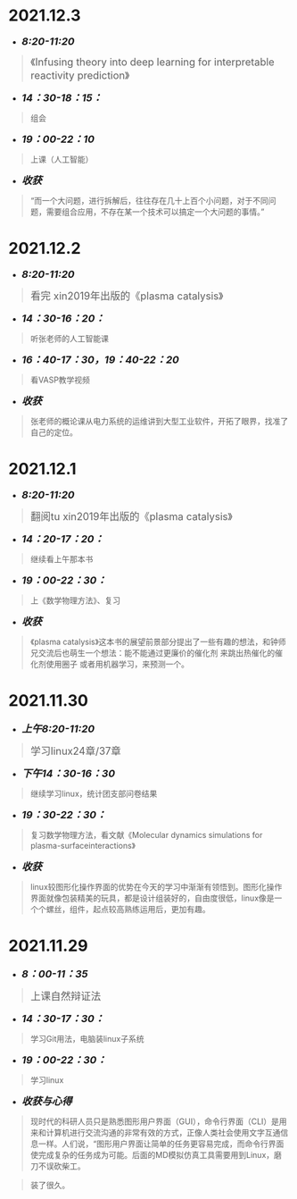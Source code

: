 #  2021.12.3
* <font size=4>__*8:20-11:20*__</font>
> <font size=4>《Infusing theory into deep learning for interpretable reactivity prediction》</font>
* <font size=4>__*14：30-18：15：*__</font>
>组会
* <font size=4>__*19：00-22：10*__</font>
>上课（人工智能）
* <font size=4>__*收获*__</font>
>“而一个大问题，进行拆解后，往往存在几十上百个小问题，对于不同问题，需要组合应用，不存在某一个技术可以搞定一个大问题的事情。”



#  2021.12.2
* <font size=4>__*8:20-11:20*__</font>
> <font size=4>看完 xin2019年出版的《plasma catalysis》</font>
* <font size=4>__*14：30-16：20：*__</font>
>听张老师的人工智能课
* <font size=4>__*16：40-17：30，19：40-22：20*__</font>
>看VASP教学视频
* <font size=4>__*收获*__</font>
>张老师的概论课从电力系统的运维讲到大型工业软件，开拓了眼界，找准了自己的定位。

#  2021.12.1
* <font size=4>__*8:20-11:20*__</font>
> <font size=4>翻阅tu xin2019年出版的《plasma catalysis》</font>
* <font size=4>__*14：20-17：20：*__</font>
>继续看上午那本书
* <font size=4>__*19：00-22：30：*__</font>
>上《数学物理方法》、复习
* <font size=4>__*收获*__</font>
>《plasma catalysis》这本书的展望前景部分提出了一些有趣的想法，和钟师兄交流后也萌生一个想法：能不能通过更廉价的催化剂  来跳出热催化的催化剂使用圈子
>或者用机器学习，来预测一个。

#  2021.11.30
* <font size=4>__*上午8:20-11:20*__</font>
> <font size=4>学习linux24章/37章</font>
* <font size=4>__*下午14：30-16：30*__</font>
>继续学习linux，统计团支部问卷结果
* <font size=4>__*19：30-22：30：*__</font>
>复习数学物理方法，看文献《Molecular dynamics simulations for plasma-surfaceinteractions》
* <font size=4>__*收获*__</font>
>linux较图形化操作界面的优势在今天的学习中渐渐有领悟到。图形化操作界面就像包装精美的玩具，都是设计组装好的，自由度很低，linux像是一个个螺丝，组件，起点较高熟练运用后，更加有趣。

#  2021.11.29
* <font size=4>__*8：00-11：35*__</font>
> <font size=4>上课自然辩证法</font>
* <font size=4>__*14：30-17：30：*__</font>
>学习Git用法，电脑装linux子系统
* <font size=4>__*19：00-22：30：*__</font>
>学习linux
* <font size=4>__*收获与心得*__</font>
>现时代的科研人员只是熟悉图形用户界面（GUI），命令行界面（CLI）是用来和计算机进行交流沟通的非常有效的方式，正像人类社会使用文字互通信息一样。人们说，“图形用户界面让简单的任务更容易完成，而命令行界面使完成复杂的任务成为可能。后面的MD模拟仿真工具需要用到Linux，磨刀不误砍柴工。

>装了很久。
